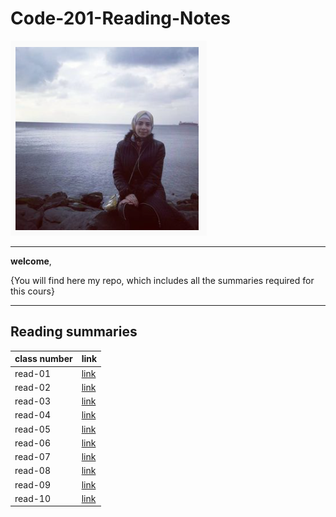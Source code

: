 # Code-201-Reading-Notes

![](juman.png)


*********

**welcome**,

{You will find here my repo, which includes all the summaries required for this cours}


*******


**Reading summaries**
---------------------------------
**class number** |   **link**
------------     |   ------------
read-01          | [link](https://jumanbarham.github.io/Code-201-Reading-Notes/class-01)  
read-02          | [link](https://jumanbarham.github.io/Code-201-Reading-Notes/class-02)
read-03          | [link](https://jumanbarham.github.io/Code-201-Reading-Notes/class-03)
read-04          | [link](https://jumanbarham.github.io/Code-201-Reading-Notes/class-04) 
read-05          | [link](https://jumanbarham.github.io/Code-201-Reading-Notes/class-05)  
read-06          | [link](https://jumanbarham.github.io/Code-201-Reading-Notes/class-06)
read-07          | [link](https://jumanbarham.github.io/Code-201-Reading-Notes/class-07)
read-08          | [link](https://jumanbarham.github.io/Code-201-Reading-Notes/class-08)
read-09          | [link](https://jumanbarham.github.io/Code-201-Reading-Notes/class-09)
read-10          | [link](https://jumanbarham.github.io/Code-201-Reading-Notes/class-10)

